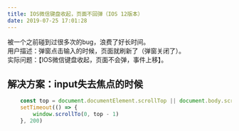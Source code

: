 ```yaml
---
title: IOS微信键盘收起，页面不回弹（IOS 12版本）
date: 2019-07-25 17:01:28
---
```

被一个之前碰到过很多次的bug，浪费了好长时间。  
用户描述：弹窗点击输入的时候，页面就刷新了（弹窗关闭了）。   
实际问题：【IOS微信键盘收起，页面不会弹，事件上移】。
## 解决方案：input失去焦点的时候
```js
    const top = document.documentElement.scrollTop || document.body.scrollTop
    setTimeout(() => {
        window.scrollTo(0, top - 1)
    }, 200)
```
  